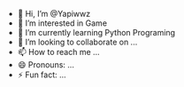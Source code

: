 - 👋 Hi, I’m @Yapiwwz
- 👀 I’m interested in Game
- 🌱 I’m currently learning Python Programing
- 💞️ I’m looking to collaborate on ...
- 📫 How to reach me ...
- 😄 Pronouns: ...
- ⚡ Fun fact: ...

<!---
Yapiwwz/Yapiwwz is a ✨ special ✨ repository because its `README.md` (this file) appears on your GitHub profile.
You can click the Preview link to take a look at your changes.
--->
